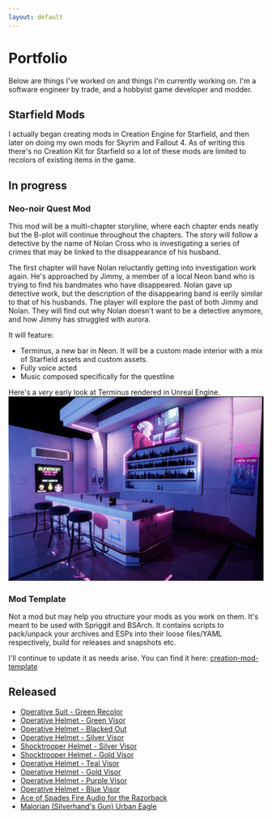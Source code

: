 ```yaml
---
layout: default
---
```


# Portfolio
Below are things I've worked on and things I'm currently working on. I'm a software engineer by trade, and a hobbyist game developer and modder.

## Starfield Mods
I actually began creating mods in Creation Engine for Starfield, and then later on doing my own mods for Skyrim and Fallout 4. As of writing this there's no Creation Kit for Starfield so a lot of these mods are limited to recolors of existing items in the game.

## In progress
### Neo-noir Quest Mod
This mod will be a multi-chapter storyline, where each chapter ends neatly but the B-plot will continue throughout the chapters. The story will follow a detective by the name of Nolan Cross who is investigating a series of crimes that may be linked to the disappearance of his husband.

The first chapter will have Nolan reluctantly getting into investigation work again. He's approached by Jimmy, a member of a local Neon band who is trying to find his bandmates who have disappeared. Nolan gave up detective work, but the description of the disappearing band is eerily similar to that of his husbands. The player will explore the past of both Jimmy and Nolan. They will find out why Nolan doesn't want to be a detective anymore, and how Jimmy has struggled with aurora.

It will feature:
- Terminus, a new bar in Neon. It will be a custom made interior with a mix of Starfield assets and custom assets.
- Fully voice acted
- Music composed specifically for the questline

Here's a *very* early look at Terminus rendered in Unreal Engine.
![early terminus](./media/early_terminus.png)

### Mod Template
Not a mod but may help you structure your mods as you work on them. It's meant to be used with Spriggit and BSArch. It contains scripts to pack/unpack your archives and ESPs into their loose files/YAML respectively, build for releases and snapshots etc.

I'll continue to update it as needs arise. You can find it here: [creation-mod-template](https://github.com/yak3d/creation-mod-template)

## Released
- [Operative Suit - Green Recolor](https://www.nexusmods.com/starfield/mods/3796?tab=description)
- [Operative Helmet - Green Visor](https://www.nexusmods.com/starfield/mods/3674)
- [Operative Helmet - Blacked Out](https://www.nexusmods.com/starfield/mods/3720)
- [Operative Helmet - Silver Visor](https://www.nexusmods.com/starfield/mods/3580)
- [Shocktrooper Helmet - Silver Visor](https://www.nexusmods.com/starfield/mods/3421)
- [Shocktrooper Helmet - Gold Visor](https://www.nexusmods.com/starfield/mods/3322)
- [Operative Helmet - Teal Visor](https://www.nexusmods.com/starfield/mods/3187)
- [Operative Helmet - Gold Visor](https://www.nexusmods.com/starfield/mods/3189)
- [Operative Helmet - Purple Visor](https://www.nexusmods.com/starfield/mods/3182)
- [Operative Helmet - Blue Visor](https://www.nexusmods.com/starfield/mods/2988)
- [Ace of Spades Fire Audio for the Razorback](https://www.nexusmods.com/starfield/mods/2760)
- [Malorian (Silverhand's Gun) Urban Eagle](https://www.nexusmods.com/starfield/mods/2561)
